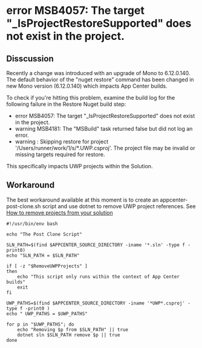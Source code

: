 # error MSB4057: The target "_IsProjectRestoreSupported" does not exist in the project.

## Disscussion

Recently a change was introduced with an upgrade of Mono to 6.12.0.140. The default behavior of the "nuget restore" command has been changed in new Mono version (6.12.0.140) which impacts App Center builds. 

To check if you're hitting this problem, examine the build log for the following failure in the Restore Nuget build step:

* error MSB4057: The target "_IsProjectRestoreSupported" does not exist in the project.
* warning MSB4181: The "MSBuild" task returned false but did not log an error. 
* warning : Skipping restore for project '/Users/runner/work/1/s/*.UWP.csproj'. The project file may be invalid or missing targets required for restore.

This specifically impacts UWP projects within the Solution.

## Workaround

The best workaround available at this moment is to create an appcenter-post-clone.sh script and use dotnet to remove UWP project references. See [How to remove projects from your solution](/Build_Scripts/Remove_Project_From_Solution.md)

    #!/usr/bin/env bash

    echo "The Post Clone Script"

    SLN_PATH=$(find $APPCENTER_SOURCE_DIRECTORY -iname '*.sln' -type f -print0)
    echo "SLN_PATH = $SLN_PATH"

    if [ -z "$RemoveUWPProjects" ]
    then 
        echo "This script only runs within the context of App Center builds"
        exit
    fi

    UWP_PATHS=$(find $APPCENTER_SOURCE_DIRECTORY -iname '*UWP*.csproj' -type f -print0 )
    echo " UWP_PATHS = $UWP_PATHS"

    for p in "$UWP_PATHS"; do
        echo "Removing $p from $SLN_PATH" || true
        dotnet sln $SLN_PATH remove $p || true
    done




